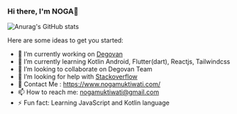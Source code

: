### Hi there, I'm NOGA👋

![Anurag's GitHub stats](https://github-readme-stats.vercel.app/api?username=NOGAMUKTIWATI&theme=chartreuse-dark&show_icons=true)


Here are some ideas to get you started:

- 🔭 I’m currently working on [Degovan](https://www.degovan.com)
- 🌱 I’m currently learning Kotlin Android, Flutter(dart),  Reactjs, Tailwindcss 
- 👯 I’m looking to collaborate on Degovan Team
- 🤔 I’m looking for help with [Stackoverflow](https://stackoverflow.co/)
- 💬 Contact Me : https://www.nogamuktiwati.com/
- 📫 How to reach me: nogamuktiwati@gmail.com
- ⚡ Fun fact: Learning JavaScript and Kotlin language
